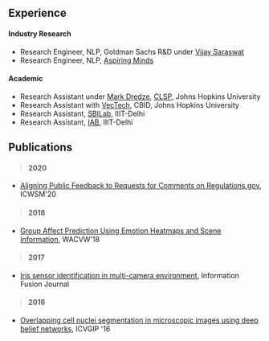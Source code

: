 ##
## Experience

#### Industry Research
- Research Engineer, NLP, Goldman Sachs R&D under [Vijay Saraswat](https://scholar.google.com/citations?user=yT1DBNsAAAAJ&hl=en)
- Research Engineer, NLP, [Aspiring Minds](https://www.aspiringminds.com/)

#### Academic
- Research Assistant under [Mark Dredze](https://www.cs.jhu.edu/~mdredze/), [CLSP](https://www.clsp.jhu.edu/), Johns Hopkins University
- Research Assistant with [VecTech](https://www.vectech.io/), CBID, Johns Hopkins University
- Research Assistant, [SBILab](http://sbilab.iiitd.edu.in/), IIIT-Delhi
- Research Assistant, [IAB](http://iab-rubric.org/), IIIT-Delhi

## Publications
>#### 2020
- [Aligning Public Feedback to Requests for Comments on Regulations.gov](https://www.aaai.org/ojs/index.php/ICWSM/article/view/7369), ICWSM'20
>#### 2018
- [Group Affect Prediction Using Emotion Heatmaps and Scene Information](https://deepai.org/publication/group-affect-prediction-using-emotion-heatmaps-and-scene-information), WACVW'18
>#### 2017
- [Iris sensor identification in multi-camera environment](https://www.sciencedirect.com/science/article/abs/pii/S1566253517302166), Information Fusion Journal
>#### 2016
- [Overlapping cell nuclei segmentation in microscopic images using deep belief networks](https://dl.acm.org/doi/10.1145/3009977.3010043), ICVGIP '16
